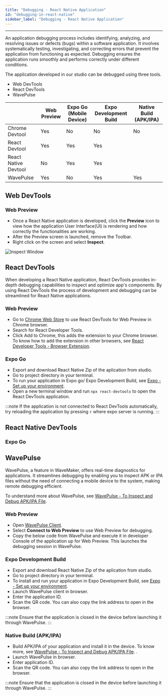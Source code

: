 ```yaml
---
title: "Debugging - React Native Application"
id: "debugging-in-react-native"
sidebar_label: "Debugging - React Native Application"
---
```

---

An application debugging process includes identifying, analyzing, and resolving issues or defects (bugs) within a software application. It involves systematically testing, investigating, and correcting errors that prevent the application from functioning as expected. Debugging ensures the application runs smoothly and performs correctly under different conditions.

The application developed in our studio can be debugged using three tools.

- Web DevTools
- React DevTools
- WavePulse

|  | Web Preview | Expo Go (Mobile Device) | Expo Development Build | Native Build (APK/IPA) |
| ------ | ----- | ----- | ----- | ----- |
| Chrome Devtool | Yes | No | No | No |
| React Devtool | Yes | Yes | Yes | |
| React Native Devtool | No | Yes | Yes |  |
| WavePulse | Yes | No | Yes | Yes |

## Web DevTools


### Web Preview

- Once a React Native application is developed, click the **Preview** icon to view how the application User Interface(UI) is rendering and how correctly the functionalities are working.
- After the Preview screen is launched, remove the Toolbar.
- Right click on the screen and select **Inspect**.

![Inspect Window](/learn/assets/inspect-window.png)

## React DevTools

When developing a React Native application, React DevTools provides in-depth debugging capabilities to inspect and optimize app's components. By using React DevTools the process of development and debugging can be streamlined for React Native applications.

### Web Preview

- Go to [Chrome Web Store](https://chromewebstore.google.com/category/extensions) to use React DevTools for Web Preview in Chrome browser.
- Search for React Developer Tools.
- Click Add to Chrome, this adds the extension to your Chrome browser. To know how to add the extension in other browsers, see [React Developer Tools - Browser Extension](https://react.dev/learn/react-developer-tools#browser-extension).

### Expo Go

- Export and download React Native Zip of the aplication from studio.
- Go to project directory in your terminal.
- To run your application in Expo go/ Expo Development Build, see [Expo - Set up your environment](https://docs.expo.dev/get-started/set-up-your-environment/).
- Open a new terminal window and run `npx react-devtools` to open the React DevTools application.

:::note
If the application is not connected to React DevTools automatically, try reloading the application by pressing `r` where expo server is running.
:::

## React Native DevTools


### Expo Go



## WavePulse

WavePulse, a feature in WaveMaker, offers real-time diagnostics for applications. It streamlines debugging by enabling you to inspect APK or IPA files without the need of connecting a mobile device to the system, making remote debugging efficient.

To understand more about WavePulse, see [WavePulse - To Inspect and Debug APK/IPA File](/learn/react-native/wavepulse/).

### Web Preview

- Open [WavePulse Client](https://apps.wavemakeronline.com/wavepulse/client/c1736304109744/elements).
- Select **Connect to Web Preview** to use Web Preview for debugging.
- Copy the below code from WavePulse and execute it in developer Console of the application up for Web Preview. This launches the debugging session in WavePulse.

### Expo Development Build

- Export and download React Native Zip of the aplication from studio.
- Go to project directory in your terminal.
- To install and run your application in Expo Development Build, see [Expo - Set up your environment](https://docs.expo.dev/get-started/set-up-your-environment/).
- Launch WavePulse client in browser.
- Enter the application ID.
- Scan the QR code. You can also copy the link address to open in the browser.

:::note
Ensure that the application is closed in the device before launching it through WavePulse.
:::

### Native Build (APK/IPA)

- Build APK/IPA of your application and install it in the device. To know more, see [WavePulse - To Inspect and Debug APK/IPA File](/learn/react-native/wavepulse/).
.
- Launch WavePulse in browser.
- Enter application ID.
- Scan the QR code. You can also copy the link address to open in the browser.

:::note
Ensure that the application is closed in the device before launching it through WavePulse.
:::
